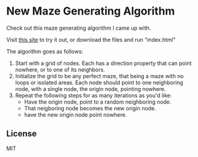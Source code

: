 # New Maze Generating Algorithm

Check out this maze generating algorithm I came up with.

Visit <a href="https://captainluma.github.io/New-Maze-Generating-Algorithm/" target="_blank">this site</a> to try it out, or download the files and run "index.html"

The algorithm goes as follows:

1. Start with a grid of nodes. Each has a direction property that can point nowhere, or to one of its neighbors.
2. Initialize the grid to be any perfect maze, that being a maze with no loops or isolated areas. Each node should point to one neighboring node, with a single node, the origin node, pointing nowhere.
3. Repeat the following steps for as many iterations as you'd like:
   * Have the origin node, point to a random neighboring node.
	* That neigboring node becomes the new origin node.
	* have the new origin node point nowhere.

## License

MIT
